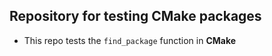 ## Repository for testing CMake packages

- This repo tests the `find_package` function in **CMake**